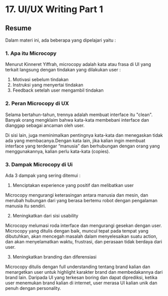 # 17. UI/UX Writing Part 1

## Resume

Dalam materi ini, ada beberapa yang dipelajari yaitu :

### 1. Apa itu Microcopy
Menurut Kinneret Yiffrah, microcopy adalah kata atau frasa di UI yang terkait langsung 
dengan tindakan yang dilakukan user :

1. Motivasi sebelum tindakan
2. Instruksi yang menyertai tindakan
3. Feedback setelah user mengambil tindakan

### 2. Peran Microcopy di UX
Selama bertahun-tahun, trennya adalah membuat interface itu "clean".
Banyak orang mengklaim bahwa kata-kata membebani interface dan dianggap sebagai ancaman
oleh user.

Di sisi lain, juga meminimalkan pentingnya kata-kata dan menegaskan tidak ada yang 
membacanya.Dengan kata lain, jika kalian ingin membuat interface yang terdengar “manusia” 
dan berhubungan dengan orang yang menggunakannya, kalian perlu kata-kata (copies).

### 3. Dampak Microcopy di Ui
Ada 3 dampak yang sering ditemui :

1. Menciptakan experience yang positif dan melibatkan user

Microcopy mengurangi keterasingan antara manusia dan mesin, dan merubah hubungan dari 
yang berasa bertemu robot dengan pengalaman manusia itu sendiri.

2. Meningkatkan dari sisi usability

Microcopy melumasi roda interface dan mengurangi gesekan dengan user. Microcopy yang 
ditulis dengan baik, muncul tepat pada tempat yang dibutuhkan, akan mencegah masalah dalam 
menyelesaikan suatu action, dan akan menyelamatkan waktu, frustrasi, dan perasaan tidak 
berdaya dari user.

3. Meningkatkan branding dan diferensiasi

Microcopy ditulis dengan full understanding tentang brand kalian dan menargetkan user 
untuk highlight karakter brand dan  membedakannya dari brand lain. Daripada UI yang 
terkesan boring dan dapat diprediksi, ketika user menemukan brand kalian di internet, user 
merasa UI kalian unik dan penuh dengan personality. 

